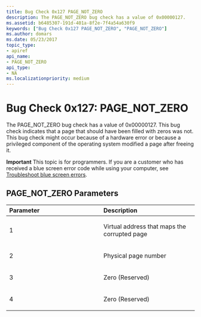 ```yaml
---
title: Bug Check 0x127 PAGE_NOT_ZERO
description: The PAGE_NOT_ZERO bug check has a value of 0x00000127.
ms.assetid: b6485307-191d-401a-8f2e-7f4a54a630f9
keywords: ["Bug Check 0x127 PAGE_NOT_ZERO", "PAGE_NOT_ZERO"]
ms.author: domars
ms.date: 05/23/2017
topic_type:
- apiref
api_name:
- PAGE_NOT_ZERO
api_type:
- NA
ms.localizationpriority: medium
---
```


# Bug Check 0x127: PAGE\_NOT\_ZERO


The PAGE\_NOT\_ZERO bug check has a value of 0x00000127. This bug check indicates that a page that should have been filled with zeros was not. This bug check might occur because of a hardware error or because a privileged component of the operating system modified a page after freeing it.

**Important** This topic is for programmers. If you are a customer who has received a blue screen error code while using your computer, see [Troubleshoot blue screen errors](https://windows.microsoft.com/windows-10/troubleshoot-blue-screen-errors).

## PAGE\_NOT\_ZERO Parameters


<table>
<colgroup>
<col width="50%" />
<col width="50%" />
</colgroup>
<thead>
<tr class="header">
<th align="left">Parameter</th>
<th align="left">Description</th>
</tr>
</thead>
<tbody>
<tr class="odd">
<td align="left"><p>1</p></td>
<td align="left"><p>Virtual address that maps the corrupted page</p></td>
</tr>
<tr class="even">
<td align="left"><p>2</p></td>
<td align="left"><p>Physical page number</p></td>
</tr>
<tr class="odd">
<td align="left"><p>3</p></td>
<td align="left"><p>Zero (Reserved)</p></td>
</tr>
<tr class="even">
<td align="left"><p>4</p></td>
<td align="left"><p>Zero (Reserved)</p></td>
</tr>
</tbody>
</table>

 

 

 




